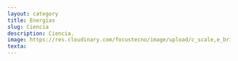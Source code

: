 ```yaml
---
layout: category
title: Energías
slug: Ciencia
description: Ciencia.
image: https://res.cloudinary.com/focustecno/image/upload/c_scale,e_brightness:-10,q_39,w_1403/v1625385557/ciencia%20focus%20tecno.webp
texta: 
---
```

